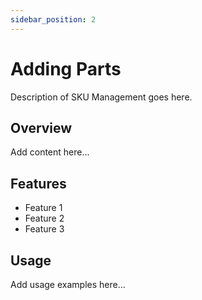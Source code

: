 ```yaml
---
sidebar_position: 2
---
```


# Adding Parts

Description of SKU Management goes here.

## Overview

Add content here...

## Features

- Feature 1
- Feature 2
- Feature 3

## Usage

Add usage examples here...
